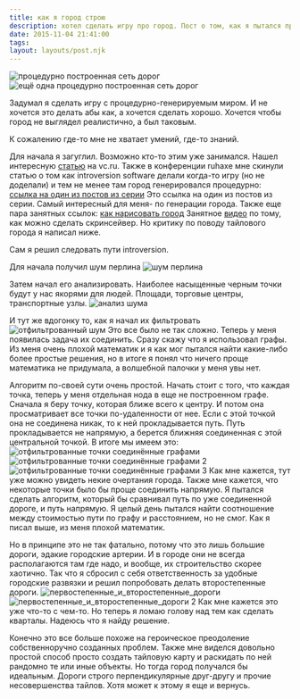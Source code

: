 ```yaml
---
title: как я город строю
description: хотел сделать игру про город. Пост о том, как я пытался процедурно построить этот город.
date: 2015-11-04 21:41:00
tags:
layout: layouts/post.njk
---
```

![процедурно построенная сеть дорог](/img/как-я-город-строю/процедурно_построенная_городская_сеть_1.png)
![ещё одна процедурно построенная сеть дорог](/img/как-я-город-строю/процедурно_построенная_городская_сеть_2.png)

Задумал я сделать игру с процедурно-генерируемым миром.
И не хочется это делать абы как, а хочется сделать хорошо. Хочется чтобы город не выглядел реалистично, а был таковым.

К сожалению где-то мне не хватает умений, где-то знаний.

Для начала я загуглил. Возможно кто-то этим уже занимался. Нашел интересную [статью](https://vc.ru/p/unity-world) на vc.ru. Также в конференции ruhaxe мне скинули статью о том как introversion software делали когда-то игру (но не доделали) и тем не менее там город генерировался процедурно: [ссылка на один из постов из серии](http://forums.introversion.co.uk/viewtopic.php?t=40530)
Это ссылка на один из постов из серии. Самый интересный для меня- по генерации города.
Также еще пара занятных ссылок:
[как нарисовать город](http://www.fantasticmaps.com/2013/03/how-to-design-a-town/)
Занятное [видео](https://www.youtube.com/watch?v=-d2-PtK4F6Y) по тому, как можно сделать скринсейвер. Но критику по поводу тайлового города я написал ниже.

Сам я решил следовать пути introversion.

Для начала получил шум перлина
![шум перлина](/img/как-я-город-строю/шум_перлина.png)

Затем начал его анализировать. Наиболее насыщенные черным точки будут у нас якорями для людей. Площади, торговые центры, транспортные узлы.
![анализ шума](/img/как-я-город-строю/анализ_шума.png)

И тут же вдогонку то, как я начал их фильтровать
![отфильтрованный шум](/img/как-я-город-строю/отфильтрованный_шум.png)
Это все было не так сложно.
Теперь у меня появилась задача их соединить. Сразу скажу что я использовал графы.
Из меня очень плохой математик и я как мог пытался найти какие-либо более простые решения, но в итоге я понял что ничего проще математика не придумала, а волшебной палочки у меня увы нет.

Алгоритм по-своей сути очень простой. Начать стоит с того, что каждая точка, теперь у меня отдельная нода в еще не построенном графе.
Сначала я беру точку, которая ближе всего к центру. И потом она просматривает все точки по-удаленности от нее.
Если с этой точкой она не соединена никак, то к ней прокладывается путь. Путь прокладывается не напрямую, а берется ближняя соединенная с этой центральной точкой.
В итоге мы имеем это:
![отфильтрованные точки соединённые графами](/img/как-я-город-строю/отфильтрованные_точки_соединённые_графами.png)
![отфильтрованные точки соединённые графами 2](/img/как-я-город-строю/отфильтрованные_точки_соединённые_графами_1.png)
![отфильтрованные точки соединённые графами 3](/img/как-я-город-строю/отфильтрованные_точки_соединённые_графами_2.png)
Как мне кажется, тут уже можно увидеть некие очертания города.
Также мне кажется, что некоторые точки было бы проще соединить напрямую.
Я пытался сделать алгоритм, который бы сравнивал путь по уже соединенной дороге, и путь напрямую. Я целый день пытался найти соотношение между стоимостью пути по графу и расстоянием, но не смог. Как я писал выше, из меня плохой математик.

Но в принципе это не так фатально, потому что это лишь большие дороги, эдакие городские артерии. И в городе они не всегда располагаются там где надо, и вообще, их строительство скорее хаотично.
Так что я сбросил с себя ответственность за удобные городские развязки и решил попробовать делать второстепенные дороги.
![первостепенные_и_второстепенные_дороги](/img/как-я-город-строю/первостепенные_и_второстепенные_дороги.png)
![первостепенные_и_второстепенные_дороги 2](/img/как-я-город-строю/первостепенные_и_второстепенные_дороги_1.png)
Как мне кажется это уже что-то с чем-то.
Но теперь я ломаю голову над тем как сделать кварталы.
Надеюсь что я найду решение.

Конечно это все больше похоже на героическое преодоление собственноручно созданных проблем.
Также мне виделся довольно простой способ просто создать тайловую карту и раскидать по ней рандомно те или иные объекты. Но тогда город получался бы идеальным. Дороги строго перпендикулярные друг-другу и прочие несовершенства тайлов.
Хотя может к этому я еще и вернусь.
